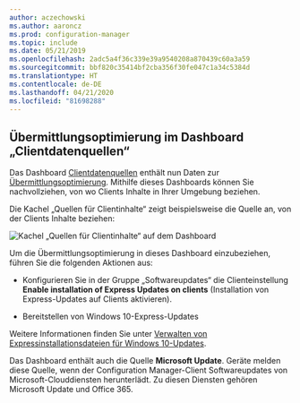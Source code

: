 ```yaml
---
author: aczechowski
ms.author: aaroncz
ms.prod: configuration-manager
ms.topic: include
ms.date: 05/21/2019
ms.openlocfilehash: 2adc5a4f36c339e39a9540208a870439c60a3a59
ms.sourcegitcommit: bbf820c35414bf2cba356f30fe047c1a34c5384d
ms.translationtype: HT
ms.contentlocale: de-DE
ms.lasthandoff: 04/21/2020
ms.locfileid: "81698288"
---
```

## <a name="delivery-optimization-in-client-data-sources-dashboard"></a><a name="bkmk_do"></a> Übermittlungsoptimierung im Dashboard „Clientdatenquellen“

<!--3555759-->

Das Dashboard [Clientdatenquellen](../../../../servers/deploy/configure/monitor-content-you-have-distributed.md#client-data-sources-dashboard) enthält nun Daten zur [Übermittlungsoptimierung](../../../../plan-design/hierarchy/fundamental-concepts-for-content-management.md#delivery-optimization). Mithilfe dieses Dashboards können Sie nachvollziehen, von wo Clients Inhalte in Ihrer Umgebung beziehen.

Die Kachel „Quellen für Clientinhalte“ zeigt beispielsweise die Quelle an, von der Clients Inhalte beziehen:

![Kachel „Quellen für Clientinhalte“ auf dem Dashboard](../../media/3555759-do-source.png)

Um die Übermittlungsoptimierung in dieses Dashboard einzubeziehen, führen Sie die folgenden Aktionen aus:

- Konfigurieren Sie in der Gruppe „Softwareupdates“ die Clienteinstellung **Enable installation of Express Updates on clients** (Installation von Express-Updates auf Clients aktivieren).

- Bereitstellen von Windows 10-Express-Updates

Weitere Informationen finden Sie unter [Verwalten von Expressinstallationsdateien für Windows 10-Updates](../../../../../sum/deploy-use/manage-express-installation-files-for-windows-10-updates.md).

Das Dashboard enthält auch die Quelle **Microsoft Update**. Geräte melden diese Quelle, wenn der Configuration Manager-Client Softwareupdates von Microsoft-Clouddiensten herunterlädt. Zu diesen Diensten gehören Microsoft Update und Office 365.
